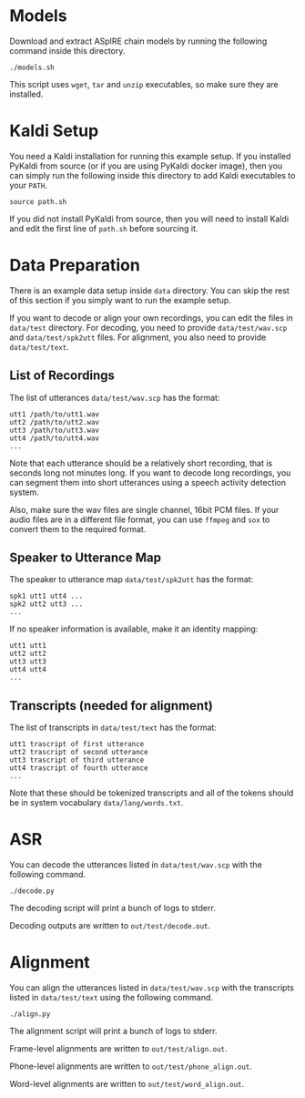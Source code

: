 # Models

Download and extract ASpIRE chain models by running the following command
inside this directory.

    ./models.sh

This script uses `wget`, `tar` and `unzip` executables, so make sure they are
installed.

# Kaldi Setup

You need a Kaldi installation for running this example setup. If you installed
PyKaldi from source (or if you are using PyKaldi docker image), then you can
simply run the following inside this directory to add Kaldi executables to your
`PATH`.

    source path.sh

If you did not install PyKaldi from source, then you will need to install Kaldi
and edit the first line of `path.sh` before sourcing it.

# Data Preparation

There is an example data setup inside `data` directory. You can skip the rest
of this section if you simply want to run the example setup.

If you want to decode or align your own recordings, you can edit the files in
`data/test` directory. For decoding, you need to provide `data/test/wav.scp` and
`data/test/spk2utt` files. For alignment, you also need to provide
`data/test/text`.

## List of Recordings

The list of utterances `data/test/wav.scp` has the format:

    utt1 /path/to/utt1.wav
    utt2 /path/to/utt2.wav
    utt3 /path/to/utt3.wav
    utt4 /path/to/utt4.wav
    ...

Note that each utterance should be a relatively short recording, that is seconds
long not minutes long. If you want to decode long recordings, you can segment
them into short utterances using a speech activity detection system.

Also, make sure the wav files are single channel, 16bit PCM files. If your audio
files are in a different file format, you can use `ffmpeg` and `sox` to convert
them to the required format.

## Speaker to Utterance Map

The speaker to utterance map `data/test/spk2utt` has the format:

    spk1 utt1 utt4 ...
    spk2 utt2 utt3 ...
    ...

If no speaker information is available, make it an identity mapping:

    utt1 utt1
    utt2 utt2
    utt3 utt3
    utt4 utt4
    ...

## Transcripts (needed for alignment)

The list of transcripts in `data/test/text` has the format:

    utt1 trascript of first utterance
    utt2 trascript of second utterance
    utt3 trascript of third utterance
    utt4 trascript of fourth utterance
    ...

Note that these should be tokenized transcripts and all of the tokens should be
in system vocabulary `data/lang/words.txt`.

# ASR

You can decode the utterances listed in `data/test/wav.scp` with the following
command.

    ./decode.py

The decoding script will print a bunch of logs to stderr.

Decoding outputs are written to `out/test/decode.out`.

# Alignment

You can align the utterances listed in `data/test/wav.scp` with the transcripts
listed in `data/test/text` using the following command.

    ./align.py

The alignment script will print a bunch of logs to stderr.

Frame-level alignments are written to `out/test/align.out`.

Phone-level alignments are written to `out/test/phone_align.out`.

Word-level alignments are written to `out/test/word_align.out`.
